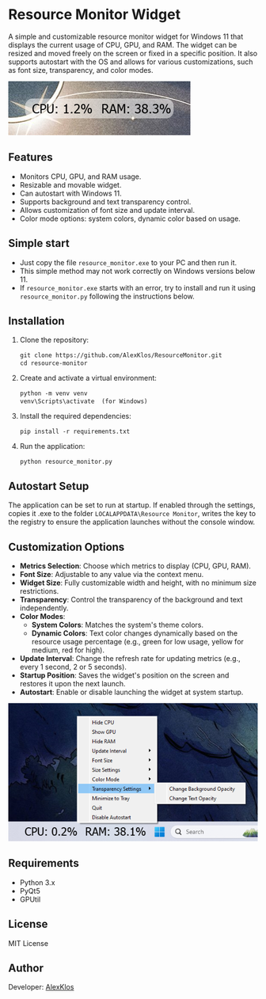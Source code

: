
# Resource Monitor Widget

A simple and customizable resource monitor widget for Windows 11 that displays the current usage of CPU, GPU, and RAM. The widget can be resized and moved freely on the screen or fixed in a specific position. It also supports autostart with the OS and allows for various customizations, such as font size, transparency, and color modes.

![widget](scr1.png)

## Features
- Monitors CPU, GPU, and RAM usage.
- Resizable and movable widget.
- Can autostart with Windows 11.
- Supports background and text transparency control.
- Allows customization of font size and update interval.
- Color mode options: system colors, dynamic color based on usage.

## Simple start
- Just copy the file `resource_monitor.exe` to your PC and then run it.
- This simple method may not work correctly on Windows versions below 11.
- If `resource_monitor.exe` starts with an error, try to install and run it using `resource_monitor.py` following the instructions below.

## Installation

1. Clone the repository:
   ```
   git clone https://github.com/AlexKlos/ResourceMonitor.git
   cd resource-monitor
   ```

2. Create and activate a virtual environment:
   ```
   python -m venv venv
   venv\Scripts\activate  (for Windows)
   ```

3. Install the required dependencies:
   ```
   pip install -r requirements.txt
   ```

4. Run the application:
   ```
   python resource_monitor.py
   ```

## Autostart Setup

The application can be set to run at startup. If enabled through the settings, copies it .exe to the folder `LOCALAPPDATA\Resource Monitor`, writes the key to the registry to ensure the application launches without the console window.

## Customization Options

- **Metrics Selection**: Choose which metrics to display (CPU, GPU, RAM).
- **Font Size**: Adjustable to any value via the context menu.
- **Widget Size**: Fully customizable width and height, with no minimum size restrictions.
- **Transparency**: Control the transparency of the background and text independently.
- **Color Modes**:
    - **System Colors**: Matches the system's theme colors.
    - **Dynamic Colors**: Text color changes dynamically based on the resource usage percentage (e.g., green for low usage, yellow for medium, red for high).
- **Update Interval**: Change the refresh rate for updating metrics (e.g., every 1 second, 2 or 5 seconds).
- **Startup Position**: Saves the widget's position on the screen and restores it upon the next launch.
- **Autostart**: Enable or disable launching the widget at system startup.

![settings](scr2.png)

## Requirements

- Python 3.x
- PyQt5
- GPUtil

## License
MIT License

## Author
Developer: [AlexKlos](https://github.com/AlexKlos)